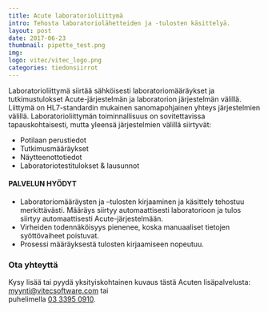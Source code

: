 ```yaml
---
title: Acute laboratorioliittymä
intro: Tehosta laboratoriolähetteiden ja -tulosten käsittelyä.
layout: post
date: 2017-06-23
thumbnail: pipette_test.png
img: 
logo: vitec/vitec_logo.png
categories: tiedonsiirrot
---
```


Laboratorioliittymä siirtää sähköisesti laboratoriomääräykset ja tutkimustulokset Acute-järjestelmän ja
laboratorion järjestelmän välillä. Liittymä on HL7-standardin mukainen sanomapohjainen yhteys järjestelmien välillä. 
Laboratorioliittymän toiminnallisuus on sovitettavissa tapauskohtaisesti, mutta yleensä järjestelmien välillä siirtyvät:

- Potilaan perustiedot
- Tutkimusmääräykset
- Näytteenottotiedot
- Laboratoriotestitulokset &amp; lausunnot

#### PALVELUN HYÖDYT

- Laboratoriomääräysten ja –tulosten kirjaaminen ja käsittely tehostuu merkittävästi.
Määräys siirtyy automaattisesti laboratorioon ja tulos siirtyy automaattisesti Acute-järjestelmään.
-  Virheiden todennäköisyys pienenee, koska manuaaliset tietojen syöttövaiheet poistuvat.
-  Prosessi määräyksestä tulosten kirjaamiseen nopeutuu.

### Ota yhteyttä

Kysy lisää tai pyydä yksityiskohtainen kuvaus tästä Acuten lisäpalvelusta: 
[myynti@vitecsoftware.com](mailto://myynti@vitecsoftware.com) tai  
puhelimella [03 3395 0910](tel://+358333950910).
